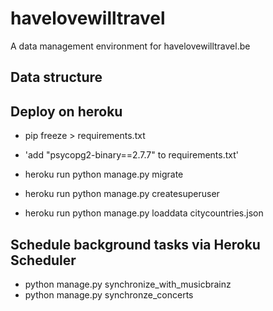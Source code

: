 # havelovewilltravel
A data management environment for havelovewilltravel.be

## Data structure

## Deploy on heroku

- pip freeze > requirements.txt
- 'add "psycopg2-binary==2.7.7" to requirements.txt'

- heroku run python manage.py migrate
- heroku run python manage.py createsuperuser
- heroku run python manage.py loaddata citycountries.json


## Schedule background tasks via Heroku Scheduler
- python manage.py synchronize_with_musicbrainz
- python manage.py synchronze_concerts